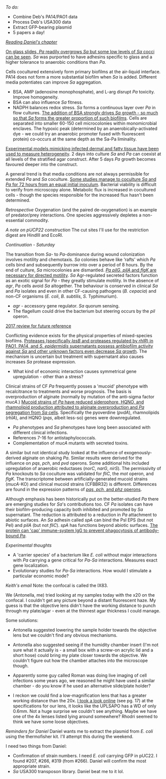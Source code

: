 *To do:*
- Combine Deb's PA14/PAO1 data
- Process Deb's USA300 data
- Extract GFP-bearing plasmid
- 5 papers a day!

*[Reading Daniel's chapter](https://link.springer.com/chapter/10.1007/978-3-031-08491-1_15#Abs1)*

[On glass slides, *Pa* readily overgrows *Sa* but some low levels of *Sa* cocci can be seen](https://www.sciencedirect.com/science/article/pii/S0928493116325371?via%3Dihub). *Sa* was purported to have adhesins specific to glass and a higher tolerance to anaerobic conditions than *Pa*.

Cells cocultured extensively form primary biofilms at the air-liquid interface. PA14 does not form a more substantial biofilm when *Sa* is added. Different media potentiates can improve *Sa* aggregation.
- BSA, AMP (adenosine monophosphate), and L-arg disrupt *Pa* toxicity. Improve homogeneity.
- BSA can also influence *Sa* fitness.
- NADPH balances redox stress.
*Sa* forms a continuous layer over *Pa* in flow cultures. [The addition of BSA strongly drives *Sa* growth - so much so that *Sa* forms the greater proportion of such biofilms](https://www.nature.com/articles/s41598-019-52726-0). Cells are separated into smaller 60-150 cell microcolonies within monomicrobial enclaves.
The hypoxic peak (determined by an anaerobically-activated dye - we could try an anaerobic promoter fused with fluorescent protein) co-occurs at the same depth as the Sa-Pa liminality.

[Experimental models mimicking infected dermal and fatty tissue have been used to measure heterogeneity](https://onlinelibrary.wiley.com/doi/10.1111/wrr.12944). 2 days into culture *Sa* and *Pa* can coexist at all levels of the stratified agar construct. After 5 days *Pa* growth becomes favoured deeper into the construct.

A general trend is that media conditions are not always permissible for extended *Pa* and *Sa* coculture. [Some studies manage to coculture *Sa* and *Pa* for 72 hours from an equal initial inoculum](https://karger.com/mpp/article/28/1/28/204453/Influence-of-Laboratory-Culture-Media-on-in-vitro). Bacterial viability is difficult to verify from microscopy alone. Metabolic flux is increased in cocultured cells - though the species responsible for the increased flux hasn't been determined.

*Retrospective*
Oxygenation (and the paired de-oxygenation) is an example of predator/prey interactions. One species aggressively depletes a non-essential commodity.

*A note on pUCP22 construction*
The cut sites I'll use for the restriction digest are HindIII and EcoRI.

*Continuation - Saturday*

The transition from *Sa*- to *Pa*-dominance during wound colonization involves motility and chemotaxis. *Sa* colonies behave like 'rafts' which *Pa* cells bind and subsequently burrow into over a period of 8 hours. By the end of culture, *Sa* microcolonies are dismantled. [*Pa pilG, pilA* and *flgK* are necessary for directed motility](https://elifesciences.org/articles/47365#fig2). *Sa* Agr-regulated secreted factors function as an exotic signal for *Pa* - they greatly stimulate motility. In the absence of *agr*, *Pa* cells avoid *Sa* altogether. The behaviour is conserved in clinical *Sa* and *Pa* isolates and even in other CF-causing pathogens (*B. cepacia*) and non-CF organisms (*E. coli*, *B. subtilis*, *S.* Typhimurium).
- *agr* - accessory gene regulator. *Sa* quorum sensing.
- The flagellum could drive the bacterium but steering occurs by the *pil* operon.

[2017 review for future reference](https://www.frontiersin.org/journals/cellular-and-infection-microbiology/articles/10.3389/fcimb.2017.00106/full)

Conflicting evidence exists for the physical properties of mixed-species biofilms. [Proteases (specifically *lasB* and proteases regulated by *rhlR*) in PAO1, PA14, and *S. epidermidis* supernatants possess antibiofilm activity against *Sa* and other unknown factors even decrease *Sa* growth](https://academic.oup.com/femsle/article/335/1/31/512789?login=true). The mechanism is uncertain but treatment with supernatant also causes increases *Sa* protease expression.
- What kind of economic interaction causes symmetrical gene upregulation - other than a stress?

Clinical strains of CF *Pa* frequently posses a 'mucoid' phenotype with recalcitrance to treatments and worse prognosis. The basis is overproduction of alginate (normally by mutation of the anti-sigma factor *mucA*.) [Mucoid strains of *Pa* have reduced siderophore, HQNO, and rhamnolipid production attributed to alginate overproduction and *Pa* segregation from *Sa* cells](https://journals.asm.org/doi/10.1128/mbio.00186-17). Specifically the pyoverdine (*pvdA*), rhamnolipids (*rhlA*), and HQNO (*pqs*, albeit less-so) genes were downregulated.
- *Pa* phenotypes and *Sa* phenotypes have long been associated with different clinical infections.
- References 7-16 for antistaphylococcals.
- Complementation of *mucA* mutants with secreted toxins.

A similar but not identical study looked at the influence of exogenously-derived alginate on shaking *Pa*. Similar results were derived for the influence on *pqs*, *pch*, and *pvd* operons. Some additional hits included upregulation of anaerobic reductases (*norC*, *narG*, *nirS*). The permissivity of *Pa* knockouts to *Sa* coculture was validated for *fliC*, the *mot* operon, and *flgK*. The transcriptome between artificially-generated mucoid strains (*mucA*-KO) and clinical mucoid strains (CFBBR32) is different. Differences are found in the expression patterns of [*pqs*, *pch*, and *phz* operons](https://journals.asm.org/doi/10.1128/jb.00559-19).

Although emphasis has been historically put on the better-studied *Pa* there are emerging studies for *Sa*'s contributions too. CF *Pa* isolates can have their biofilm-producing capacity both inhibited and promoted by *Sa* supernatant. The reduction is attributed to a reduction in *Pa* attachment to abiotic surfaces. An *Sa* adhesin called *spA* can bind the Psl EPS (but not Pel) and *pilA* (but not *fliC*). *spA* has functions beyond abiotic surfaces. [The protein can 'cap' immune-system IgG to prevent phagocytosis of antibody-bound *Pa*](https://journals.asm.org/doi/10.1128/mbio.00538-16).

*Experimental thoughts*
- A 'carrier species' of a bacterium like *E. coli* without major interactions with *Pa* carrying a gene critical for *Pa*-*Sa* interactions. Measures exact gene localization.
- Evolutionary studies for *Pa*-*Sa* interactions. How would I stimulate a particular economic mode?

*Keith's email*
Note: the confocal is called the IX83.

We (Antonella, me) tried looking at my samples today with the x20 on the confocal. I couldn't get any picture beyond a distant fluorescent haze. My guess is that the objective lens didn't have the working distance to punch through my plate/agar - even at the thinnest agar thickness I could manage.

Some solutions:
- Antonella suggested lowering the sample holder towards the objective lens but we couldn't find any obvious mechanisms.

- Antonella also suggested seeing if the humidity chamber insert (I'm not sure what it actually is - a small box with a screw-on acrylic lid and a short hose) could bring my plate closer towards the objective. We couldn't figure out how the chamber attaches into the microscope though.
- Apparently some guy called Roman was doing live imaging of cell infections some years ago, we reasoned he might have used a similar chamber - do you know if he used an alternative slide/plate holder?

- I reckon we could find a low-magnification lens that has a greater working distance than the 20x. [I took a look online](https://bcf.technion.ac.il/wp-content/uploads/2024/03/ima-Olympus-inverted-IX83.pdf) (see pg. 17) at the specifications for our lens, it looks like the UPLSAPO has a WD of only 0.6mm. Not a huge surprise we couldn't see anything. Maybe we have one of the 4x lenses listed lying around somewhere? Rhodri seemed to think we have some loose objectives.

*Reminders for Daniel*
Daniel wants me to extract the plasmid from *E. coli* using the thermofisher kit. I'll attempt this during the weekend.

I need two things from Daniel:
- Confirmation of strain numbers. I need *E. coli* carrying GFP in pUC22. I found #207, #266, #319 (from #266). Daniel will confirm the most appropriate strain.
- *Sa* USA300 transposon library. Daniel beat me to it lol.